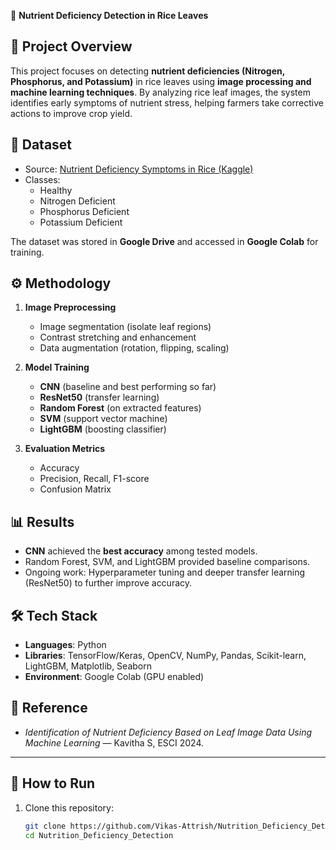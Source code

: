 🌱 **Nutrient Deficiency Detection in Rice Leaves**

## 📌 Project Overview
This project focuses on detecting **nutrient deficiencies (Nitrogen, Phosphorus, and Potassium)** in rice leaves using **image processing and machine learning techniques**. By analyzing rice leaf images, the system identifies early symptoms of nutrient stress, helping farmers take corrective actions to improve crop yield.

## 📂 Dataset
- Source: [Nutrient Deficiency Symptoms in Rice (Kaggle)](https://www.kaggle.com/)
- Classes: 
  - Healthy  
  - Nitrogen Deficient  
  - Phosphorus Deficient  
  - Potassium Deficient  

The dataset was stored in **Google Drive** and accessed in **Google Colab** for training.

## ⚙️ Methodology
1. **Image Preprocessing**  
   - Image segmentation (isolate leaf regions)  
   - Contrast stretching and enhancement  
   - Data augmentation (rotation, flipping, scaling)  

2. **Model Training**  
   - **CNN** (baseline and best performing so far)  
   - **ResNet50** (transfer learning)  
   - **Random Forest** (on extracted features)  
   - **SVM** (support vector machine)  
   - **LightGBM** (boosting classifier)  

3. **Evaluation Metrics**  
   - Accuracy  
   - Precision, Recall, F1-score  
   - Confusion Matrix  

## 📊 Results
- **CNN** achieved the **best accuracy** among tested models.  
- Random Forest, SVM, and LightGBM provided baseline comparisons.  
- Ongoing work: Hyperparameter tuning and deeper transfer learning (ResNet50) to further improve accuracy.  

## 🛠️ Tech Stack
- **Languages**: Python  
- **Libraries**: TensorFlow/Keras, OpenCV, NumPy, Pandas, Scikit-learn, LightGBM, Matplotlib, Seaborn  
- **Environment**: Google Colab (GPU enabled)  

## 📖 Reference
- *Identification of Nutrient Deficiency Based on Leaf Image Data Using Machine Learning* — Kavitha S, ESCI 2024.

---

## 🚀 How to Run
1. Clone this repository:  
   ```bash
   git clone https://github.com/Vikas-Attrish/Nutrition_Deficiency_Detection.git
   cd Nutrition_Deficiency_Detection
